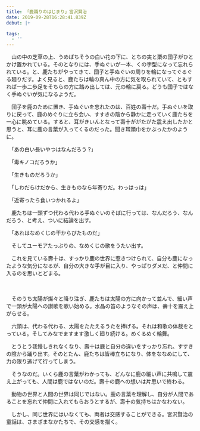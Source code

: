 ```yaml
---
title: 「鹿踊りのはじまり」宮沢賢治
date: 2019-09-28T16:28:41.839Z
debut: |+

tags:
  - ''
---
```

　山の中の芝草の上、うめばちそうの白い花の下に、とちの実と栗の団子がひとかけ置かれている。そのとなりには、手ぬぐいが一本、くの字型になって忘れられている。と、鹿たちがやってきて、団子と手ぬぐいの周りを輪になってぐるぐる廻りだす。よく見ると、鹿たちは輪の真ん中の方に気を取られていて、ともすれば一歩二歩足をそちらの方に踏み出しては、元の輪に戻る。どうも団子ではなく手ぬぐいが気になるようだ。



　団子を鹿のために置き、手ぬぐいを忘れたのは、百姓の壽十だ。手ぬぐいを取りに戻って、鹿のめぐりに立ち会い、すすきの陰から静かに走っていく鹿たちを一心に眺めている。すると、耳がきいんとなって壽十ががたがた震え出したかと思うと、耳に鹿の言葉が入ってくるのだった。聞き耳頭巾をかぶったかのように。

　「あの白い長いやつはなんだろう ?」

　「毒キノコだろうか」

　「生きものだろうか」

　「しわだらけだから、生きものなら年寄りだ。わっはっは」

　「近寄ったら食いつかれるよ」



　鹿たちは一頭ずつ代わる代わる手ぬぐいのそばに行っては、なんだろう、なんだろう、と考え、ついに結論を出す。

　「あれはなめくじの干からびたものだ」

　そしてユーモアたっぶりの、なめくじの歌をうたい出す。　



　これを見ている壽十は、すっかり鹿の世界に惹きつけられて、自分も鹿になったような気分になるが、自分の大きな手が目に入り、やっぱりダメだ、と仲間に入るのを思いとどまる。

　

　そのうち太陽が燦々と降り注ぎ、鹿たちは太陽の方に向かって並んで、細い声で一頭が太陽への讃歌を歌い始める。水晶の笛のようなその声は、壽十を震え上がらせる。



　六頭は、代わる代わる、太陽をたたえるうたを捧げる。それは和歌の体裁をとっている。そしてみなでますます激しく廻り続ける。めくるめく輪舞。



　とうとう我慢しきれなくなり、壽十は鹿と自分の違いをすっかり忘れ、すすきの陰から踊り出す。そのとたん、鹿たちは皆棒立ちになり、体をななめにして、力の限り逃げて行ってしまう。



　そうなのだ。いくら鹿の言葉がわかっても、どんなに鹿の細い声に共鳴して震え上がっても、人間は鹿ではないのだ。壽十の鹿への想いは片思いで終わる。



　動物の世界と人間の世界は同じではない。鹿の言葉を理解し、自分が人間であることを忘れて仲間に入れてもらおうとするが、壽十の気持ちはかなわない。



　しかし、同じ世界にはいなくても、両者は交感することができる。宮沢賢治の童話は、さまざまなかたちで、その交感を描く。
